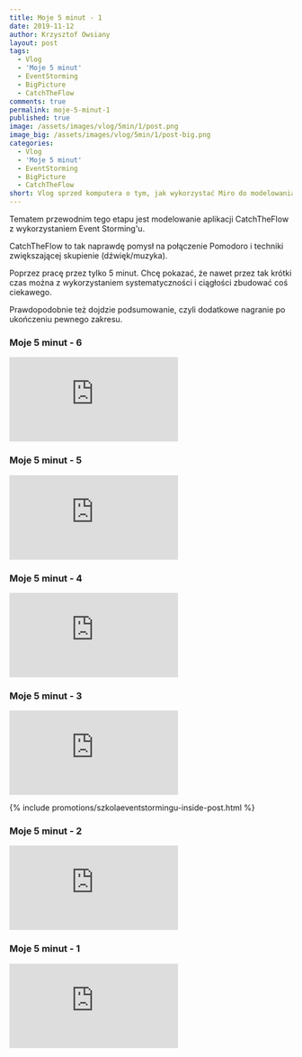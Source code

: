 ```yaml
---
title: Moje 5 minut - 1
date: 2019-11-12
author: Krzysztof Owsiany
layout: post
tags:
  - Vlog
  - 'Moje 5 minut'
  - EventStorming
  - BigPicture
  - CatchTheFlow
comments: true
permalink: moje-5-minut-1
published: true
image: /assets/images/vlog/5min/1/post.png
image_big: /assets/images/vlog/5min/1/post-big.png
categories:
  - Vlog
  - 'Moje 5 minut'
  - EventStorming
  - BigPicture
  - CatchTheFlow
short: Vlog sprzed komputera o tym, jak wykorzystać Miro do modelowania aplikacji CatchTheFlow z wykorzystaniem techniki Event Storming. Każdy vlog to głównie 5 minut poświęcone na pracę.
---
```

Tematem przewodnim tego etapu jest modelowanie aplikacji CatchTheFlow z wykorzystaniem Event Storming'u.

CatchTheFlow to tak naprawdę pomysł na połączenie Pomodoro i techniki zwiększającej skupienie (dźwięk/muzyka).

Poprzez pracę przez tylko 5 minut. Chcę pokazać, że nawet przez tak krótki czas można z wykorzystaniem systematyczności i ciągłości zbudować coś ciekawego.

Prawdopodobnie też dojdzie podsumowanie, czyli dodatkowe nagranie po ukończeniu pewnego zakresu.

### Moje 5 minut - 6
<embed class="youtube_5min" src="https://www.youtube.com/embed/K2LK4y2Fw8E"/>

### Moje 5 minut - 5
<embed class="youtube_5min" src="https://www.youtube.com/embed/RYLKs4-MRvw"/>

### Moje 5 minut - 4
<embed class="youtube_5min" src="https://www.youtube.com/embed/87uk6FCNlX8"/>

### Moje 5 minut - 3
<embed class="youtube_5min" src="https://www.youtube.com/embed/m32nf_L0wko"/>

{% include promotions/szkolaeventstormingu-inside-post.html %}

### Moje 5 minut - 2
<embed class="youtube_5min" src="https://www.youtube.com/embed/CT8I4nQeQZQ"/>

### Moje 5 minut - 1
<embed class="youtube_5min" src="https://www.youtube.com/embed/obBvMconX8g"/>
